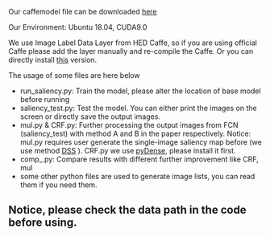 Our caffemodel file can be downloaded [here](https://pan.baidu.com/s/1yzGfhlNYuvbJMIKMurZ4xw)

Our Environment: Ubuntu 18.04, CUDA9.0

We use Image Label Data Layer from HED Caffe, so  if you are using official Caffe please add the layer manually and re-compile the Caffe. Or you can directly install [this](https://github.com/Andrew-Qibin/caffe_dss) version.

The usage of some files are here below

- run_saliency.py: Train the model, please alter the location of base model before running
- saliency_test.py: Test the model. You can either print the images on the screen or directly save the output images. 
- mul.py & CRF.py: Further processing the output images from FCN (saliency_test) with method A and B in the paper respectively. Notice: mul.py requires user generate the single-image saliency map before (we use method [DSS](https://github.com/Andrew-Qibin/DSS]) ). CRF.py we use [pyDense](https://github.com/lucasb-eyer/pydensecrf), please install it first.
- comp_.py: Compare results with different further improvement like CRF, mul
- some other python files are used to generate image lists, you can read them if you need them.

## Notice, please check the data path in the code before using.
